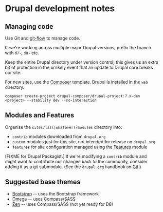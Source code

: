 # Drupal development notes

## Managing code

Use Git and [git-flow](http://nvie.com/posts/a-successful-git-branching-model/) to manage code.

If we're working across multiple major Drupal versions, prefix the branch with `d7-`, `d8-` etc.

Keep the entire Drupal directory under version control; this gives us an extra bit of protection in the unlikely event that an update to Drupal core breaks our site.

For new sites, use the [Composer](https://github.com/drupal-composer/drupal-project) template. Drupal is installed in the `web` directory.

    composer create-project drupal-composer/drupal-project:7.x-dev <project> --stability dev --no-interaction

## Modules and Features

Organise the `sites/(all|whatever)/modules` directory into:

- `contrib` modules downloaded from `drupal.org`
- `custom` modules just for this site, not intended for release on `drupal.org`
- `features` for site configuration managed using the [Features](https://www.drupal.org/project/features) module

[FIXME for Drupal Packagist.]
If we're modifying a `contrib` module and might want to contribute our changes back to the community, consider adding it as a git submodule. (See the `drupal.org` handbook on [Git](https://www.drupal.org/node/1013552).)

## Suggested base themes

- [Bootstrap](https://www.drupal.org/project/bootstrap) -- uses the Bootstrap framework
- [Omega](https://www.drupal.org/project/omega) -- uses Compass/SASS
- [Zen](https://www.drupal.org/project/zen) -- uses Compass/SASS (not yet ready for D8)
